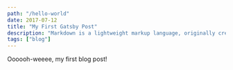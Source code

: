 ```yaml
---
path: "/hello-world"
date: 2017-07-12
title: "My First Gatsby Post"
description: "Markdown is a lightweight markup language, originally created by John Gruber and Aaron Swartz allowing people to write using an easy-to-read, easy-to-write plain text format, then convert it to structurally valid XHTML (or HTML)"
tags: ["blog"]
---
```


Oooooh-weeee, my first blog post!
